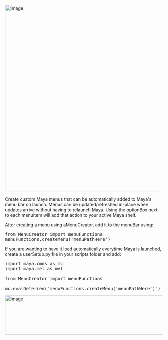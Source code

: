 <img width="700" height="599" alt="image" src="https://github.com/user-attachments/assets/a1ae2ac6-09ad-401b-bce7-329027f08463" />

Create custom Maya menus that can be automatically added to Maya's menu bar on launch. Menus can be updated/refreshed in-place when updates arrive without having to relaunch Maya. Using the optionBox next to each menuItem will add that action to your active Maya shelf.

After creating a menu using aMenuCreator, add it to the menuBar using:

<pre>from MenuCreator import menuFunctions
menuFunctions.createMenu('menuPathHere')</pre>

If you are wanting to have it load automatically everytime Maya is launched, create a userSetup.py file in your scripts folder and add:
<pre>import maya.cmds as mc
import maya.mel as mel

from MenuCreator import menuFunctions

mc.evalDeferred("menuFunctions.createMenu('menuPathHere')")</pre>

<img width="555" height="125" alt="image" src="https://github.com/user-attachments/assets/d472cab0-b33d-46b0-b0cf-b9a3e38fe4c2" />
